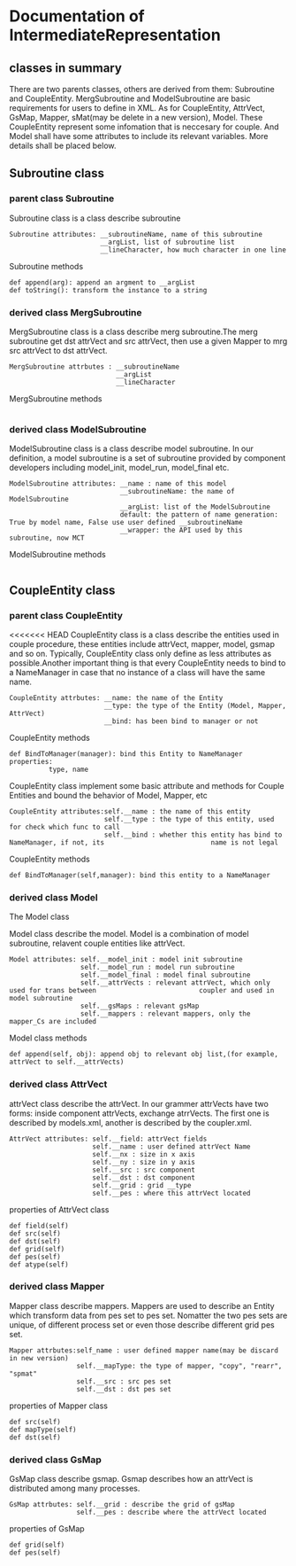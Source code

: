 # Documentation of IntermediateRepresentation

## classes in summary
There are two parents classes, others are derived from them: Subroutine and CoupleEntity. MergSubroutine and ModelSubroutine are basic requirements for users to define in XML. As for CoupleEntity, AttrVect, GsMap, Mapper, sMat(may be delete in a new version), Model. These CoupleEntity represent some infomation that is neccesary for couple. And Model shall have some attributes to include its relevant variables. More details shall be placed below.
## Subroutine class
### parent class Subroutine
Subroutine class is a class describe subroutine
```
Subroutine attributes: __subroutineName, name of this subroutine
                       __argList, list of subroutine list
                       __lineCharacter, how much character in one line
```
Subroutine methods
```
def append(arg): append an argment to __argList
def toString(): transform the instance to a string
```
### derived class MergSubroutine
MergSubroutine class is a class describe merg subroutine.The merg subroutine get dst attrVect and src attrVect, then use a given Mapper to mrg src attrVect to dst attrVect.
```
MergSubroutine attrbutes : __subroutineName
                           __argList
                           __lineCharacter
```
MergSubroutine methods
```

```
### derived class ModelSubroutine
ModelSubroutine class is a class describe model subroutine. In our definition, a model subroutine is a set of subroutine provided by component developers including model_init, model_run, model_final etc.
```
ModelSubroutine attributes: __name : name of this model
                            __subroutineName: the name of ModelSubroutine
                            __argList: list of the ModelSubroutine
                            default: the pattern of name generation: True by model name, False use user defined __subroutineName
                            __wrapper: the API used by this subroutine, now MCT
```
ModelSubroutine methods
```

```
## CoupleEntity class
### parent class CoupleEntity
<<<<<<< HEAD
CoupleEntity class is a class describe the entities used in couple procedure, these entities include attrVect, mapper, model, gsmap and so on. Typically, CoupleEntity class only define as less attributes as possible.Another important thing is that every CoupleEntity needs to bind to a NameManager in case that no instance of a class will have the same name.
```
CoupleEntity attrbutes: __name: the name of the Entity
                        __type: the type of the Entity (Model, Mapper, AttrVect)
                        __bind: has been bind to manager or not
```
CoupleEntity methods
```
def BindToManager(manager): bind this Entity to NameManager
properties:
          type, name
```
CoupleEntity class implement some basic attribute and methods for Couple Entities and bound the behavior of Model, Mapper, etc

```
CoupleEntity attributes:self.__name : the name of this entity
                        self.__type : the type of this entity, used for check which func to call
                        self.__bind : whether this entity has bind to NameManager, if not, its                           name is not legal
```

CoupleEntity methods

```
def BindToManager(self,manager): bind this entity to a NameManager
```

### derived class Model
The Model class

Model class describe the model. Model is a combination of model subroutine, relavent couple entities like attrVect.

```
Model attributes: self.__model_init : model init subroutine
       		      self.__model_run : model run subroutine
       		      self.__model_final : model final subroutine
       		      self.__attrVects : relevant attrVect, which only used for trans between                          coupler and used in model subroutine
       		      self.__gsMaps : relevant gsMap
       		      self.__mappers : relevant mappers, only the mapper_Cs are included
```

Model class methods

```
def append(self, obj): append obj to relevant obj list,(for example, attrVect to self.__attrVects)
```

### derived class AttrVect

attrVect class describe the attrVect. In our grammer attrVects have two forms: inside component attrVects, exchange atrrVects. The first one is described by models.xml, another is described by the coupler.xml.
```
AttrVect attributes: self.__field: attrVect fields
                     self.__name : user defined attrVect Name
                     self.__nx : size in x axis
                     self.__ny : size in y axis
                     self.__src : src component
                     self.__dst : dst component
                     self.__grid : grid __type
                     self.__pes : where this attrVect located
```
properties of AttrVect class
```
def field(self)
def src(self)
def dst(self)
def grid(self)
def pes(self)
def atype(self)
```
### derived class Mapper
Mapper class describe mappers. Mappers are used to describe an Entity which transform data from pes set to pes set. Nomatter the two pes sets are unique, of different process set or even those describe different grid pes set.
```
Mapper attrbutes:self_name : user defined mapper name(may be discard in new version)
                 self.__mapType: the type of mapper, "copy", "rearr", "spmat"
                 self.__src : src pes set
                 self.__dst : dst pes set
```  
properties of Mapper class
```
def src(self)
def mapType(self)
def dst(self)
```
### derived class GsMap
GsMap class describe gsmap. Gsmap describes how an attrVect is distributed among many processes.
```
GsMap attrbutes: self.__grid : describe the grid of gsMap
                 self.__pes : describe where the attrVect located
```
properties of GsMap
```
def grid(self)
def pes(self)
```
